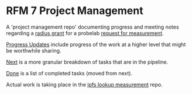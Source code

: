# RFM 7 Project Management

A 'project management repo' documenting progress and meeting notes regarding a [radius grant](https://www.dgm.xyz/grants/cieOsJkIqWSQkk9obsrO) for a probelab [request for measurement](https://github.com/protocol/network-measurements/blob/master/RFMs.md#_mjvqjcvas5uh).

[Progress Updates](./progress-updates.md) include progress of the work at a higher level that might be worthwhile sharing.

[Next](./next.md) is a more granular breakdown of tasks that are in the pipeline.

[Done](./done.md) is a list of completed tasks (moved from next).

Actual work is taking place in the [ipfs lookup measurement](https://github.com/gitaaron/ipfs-lookup-measurement) repo.
